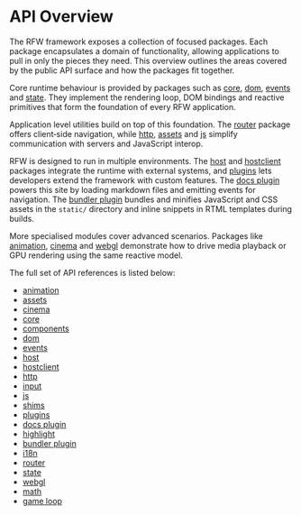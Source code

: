 # API Overview

The RFW framework exposes a collection of focused packages. Each package
encapsulates a domain of functionality, allowing applications to pull in
only the pieces they need. This overview outlines the areas covered by the
public API surface and how the packages fit together.

Core runtime behaviour is provided by packages such as
[core](core), [dom](dom), [events](events) and
[state](state). They implement the rendering loop, DOM bindings and
reactive primitives that form the foundation of every RFW application.

Application level utilities build on top of this foundation. The
[router](router) package offers client‑side navigation, while
[http](http), [assets](assets) and [js](js) simplify communication with servers and
JavaScript interop.

RFW is designed to run in multiple environments. The [host](host) and
[hostclient](hostclient) packages integrate the runtime with external
systems, and [plugins](plugins) lets developers extend the framework
with custom features. The [docs plugin](docs-plugin) powers this site
by loading markdown files and emitting events for navigation. The
[bundler plugin](bundler-plugin) bundles and minifies JavaScript and
CSS assets in the `static/` directory and inline snippets in RTML
templates during builds.

More specialised modules cover advanced scenarios. Packages like
[animation](animation), [cinema](cinema) and
[webgl](webgl) demonstrate how to drive media playback or GPU
rendering using the same reactive model.

The full set of API references is listed below:

- [animation](animation)
- [assets](assets)
- [cinema](cinema)
- [core](core)
- [components](components)
- [dom](dom)
- [events](events)
- [host](host)
- [hostclient](hostclient)
- [http](http)
- [input](input)
- [js](js)
- [shims](shims)
- [plugins](plugins)
- [docs plugin](docs-plugin)
- [highlight](highlight)
- [bundler plugin](bundler-plugin)
- [i18n](i18n)
- [router](router)
- [state](state)
- [webgl](webgl)
- [math](math)
- [game loop](game-loop)
